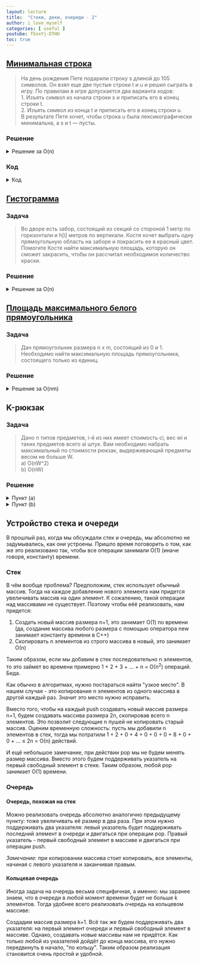 ```yaml
---
layout: lecture
title:  "Стеки, деки, очереди - 2"
author: i_love_myself
categories: [ useful ]
youtube: fSxxYj-DTHU
toc: true
---
```


## [Минимальная строка](https://codeforces.com/gym/349070/problem/B)

> На день рождения Пете подарили строку s длиной до 105 символов. Он взял еще две пустые строки t и u и решил сыграть в игру. По правилам в игре допускается два варианта ходов: <br> 1. Изъять символ из начала строки s и приписать его в конец строки t. <br> 2. Изъять символ из конца t и приписать его в конец строки u. <br> В результате Петя хочет, чтобы строка u была лексикографически минимальна, а s и t — пусты.

### Решение

<details markdown="1">
<summary> Решение за O(n) </summary>
Жадный алгоритм: каждый раз ищем лексикографически минимальный возможный символ, который мы можем написать в строку u. Этот символ может быть либо последним символом из строки t, либо любым из строки s. А далее лишь дело реализации: как поддерживать лексикографически минимальный символ в строке s? Над этим советую подумать, прежде чем смотреть в раздел c кодом.
</details>

### Код

<details markdown="1">
<summary> Код </summary>

```cpp
#include <iostream>
#include <deque>
#include <vector>
#include <string>
#include <algorithm>

using namespace std;

int cnt[26];

int main() {
    string s;
    cin >> s;
    string t;

    for (char c : s)
        cnt[c - 'a']++;

    int n = s.size();

    reverse(s.begin(), s.end());

    for (int i = 0; i < n; ++i) {
        int lexmin = 27;
        for (int i = 0; i < 26; ++i)
            if (cnt[i])
                lexmin = min(lexmin, i);

        if (!t.empty() && lexmin >= t.back() - 'a') {
            cout << t.back();
            t.pop_back();
        }
        else {
            while (s.back() - 'a' != lexmin) {
                cnt[s.back() - 'a']--;
                t.push_back(s.back());
                s.pop_back();
            }
            cnt[s.back() - 'a']--;
            s.pop_back();
            cout << (char)(lexmin + 'a');
        }
    }
}
```

</details>

## [Гистограмма](https://informatics.msk.ru/mod/statements/view.php?chapterid=111253#1)

### Задача

> Во дворе есть забор, состоящий из секций со стороной 1 метр по горизонтали и h[i] метров по вертикали. Костя хочет выбрать одну прямоугольную область на заборе и покрасить ее в красный цвет. Помогите Косте найти максимальную площадь, которую он сможет закрасить, чтобы он рассчитал необходимое количество краски.

### Решение

<details markdown="1">
<summary> Решение за O(n) </summary>
Заметим, что нижняя граница наибольшего прямоугольника - это всегда y=0. Наибольший прямоугольник должно быть невозможно расширить ни в одну из сторон. Давайте просто переберем все такие прямоугольники и выберем из них максимальный по площади.

Давайте идти слева направо по вертикальным прямоугольникам гистограммы и хранить такую "лесенку" - в стеке будут лежать пройденные столбики (индекс и высота), но только те, которые нужны, чтобы столбцы строго возрастали, и при этом лесенка заканчивалась последним рассмотренным столбцом.

Строить её нужно так: давайте рассмотрим новый столбец. Если его высота больше, чем у последнего в стеке (предыдущего столбца), то просто кладём его в стек, и на этом всё. Если его высота меньше или равна, чем у последнего, то нужно вынимать столбцы с конца стека, пока высота нового столбца не будет наконец больше, чем у последнего в стеке. В конце нужно просто вынуть все столбцы из стека (для этого удобно просто в конец положить фиктивный столбец высоты ноль).

При вынимании столбца из стека нужно посчитать площадь максимального прямоугольника, который включает этот столбец. Высоту мы уже знаем, надо определить его площадь. Заметим, что его левая координата - это индекс столбца, который лежит перед этим столбцом в стеке (это самый правый столбец, который левее удаляемого и при этом ниже по высоте) плюс один. А правая координата - это та, которую мы сейчас рассматриваем (раз нам нужно удалить этот столбец).

Как это работает? Наибольший прямоугольник упирается верхом хотя бы в один столбец, а значит когда мы его будем удалять, мы учтем этот прямоугольник.

Так можно за O(N) найти площадь максимального прямоугольника в такой гистограмме

</details>

## [Площадь максимального белого прямоугольника](https://acmp.ru/index.asp?main=task&id_task=116)

### Задача

> Дан прямоугольник размера n x m, состоящий из 0 и 1. Необходимо найти максимальную площадь прямоугольника, состоящего только из единиц.

### Решение

<details markdown="1">
<summary> Решение за O(nm) </summary>
После осознания задачи о гистограмме решение задачи должно быть очевидным. Для каждой строки вычислим h[i,j] - количество подряд идущих единиц вверх от клетки i,j. Это можно вычислить за O(nm) проходом сверху вниз по массиву. А далее для каждой строки независимо решать задачу о гистограмме. Такое решение работает за O(nm).
</details>

## K-рюкзак

### Задача

> Дано n типов предметов, i-й из них имеет стоимость ci, вес wi и таких предметов всего ai штук. Вам необходимо набрать максимальный по стоимости рюкзак, выдерживающий предметы весом не больше W. <br>
а) O(nW^2) <br>
b) O(nW)

### Решение

<details markdown="1">
<summary> Пункт (a) </summary>
Здесь мы можем написать абсолютно стандартный рюкзак, а именно: пусть dp[i][j] - это максимальный по стоимости рюкзак, в котором мы использовали предметы первых i типов и при этом набрали вес j. Переходы тоже будут очень простые: мы можем либо не брать i-й предмет (в dp[i-1][j]), либо взять 1 раз предмет i (в dp[i-1][j - w[i]]), либо 2 раза предмет i (в dp[i-1][j - 2w[i]]) и так далее до a[i] раз взять предмет i (в dp[i][j - a[i]*w[i]]). То есть
dp[i][j] = max(dp[i-1][j-k*w[i]] + c[i] * k), где k=0..a[i]

Не сложно заметить, что если w[i] = 1, а a[i] - очень большое, то мы сделаем переходы из каждой клетки i-й строки в каждую клетку (i-1)-й строки, то есть такую динамику мы посчитаем за O(nW^2).
</details>

<details markdown="1">
<summary> Пункт (b) </summary>

А теперь время оптимизаций. Нам потребуется пара идей:

<details markdown="1">
<summary> Идея 1 </summary>
Идея 1: заметим, что для фиксированного w[i] и j мы будем смотреть только на часть клеток k, имеющих остаток от деления k % w[i] = j % w[i]. То есть задача для всех остатков от деления на w[i] независима! Тогда выпишем по-отдельности клетки

0, w[i], 2w[i], ...

1, w[i] + 1, 2w[i] + 1, ...

...

w[i] - 1, 2w[i] - 1, 3w[i] - 1, ...

И решим задачу для них отдельно. Собственно, какую задачу осталось решить то?

</details>

<details markdown="1">

<summary> Идея 2 </summary>

В каждом отдельном массиве нам нужно найти максимум среди a[i] предыдущих динамик с некоторой добавкой (вида k*c[i]). То есть мы решаем задачу максимума в окне размера a[i] с небольшим изменением: при движении окна значения в окне меняются нехитрым образом. Исследуем то, как оно меняется:

Пусть мы считаем значения динамики для первого из w[i] независимых подзадач и оно лежат в массиве t. Тогда переходы для j-го элемента имеют вид: <p align="center"> t[j], t[j-1] + c[i], ..., t[j-a[i]] + a[i] * c[i] </p>

Переходы для (j+1)-го элемента будут очень похожи: <p align="center">t[j+1], t[j] + c[i], ..., t[j-a[i] + 1] + a[i] * c[i] </p>

То есть разница для каждого перехода составляет ровно c[i]. Это очень важный факт! Он означает, что отсортированный порядок массива t с нашими добавлениями не меняется при переходе от j к j+1! А это в свою очередь означает, что мы можем писать обычный алгоритм для поиска максимума в окне, ведь нам важно было поддерживать убывающую последовательность элементов, и от j к j+1 основная ее часть не будет меняться (кроме некоторого суффикса и иногда первого элемента, как и в обычном алгоритме).

</details>

</details>

## Устройство стека и очереди

В прошлый раз, когда мы обсуждали стек и очередь, мы абсолютно не задумывались, как они устроены. Пришло время поговорить о том, как же это реализовано так, чтобы все операции занимали О(1) (иначе говоря, константу) времени.

### Стек

В чём вообще проблема? Предположим, стек использует обычный массив. Тогда на каждое добавление нового элемента нам придется увеличивать массив на один элемент. К сожалению, такой операции над массивами не существует. Поэтому чтобы еёё реализовать, нам придется:

1. Создать новый массив размера n+1, это занимает О(1) по времени (да, создание массива любого размера с помощью оператора new занимает константу времени в C++)
1. Скопировать n элементов из строго массива в новый, это занимает О(n)

Таким образом, если мы добавим в стек последовательно n элементов, то это займет во времени примерно 1 + 2 + 3 + ... + n = О(n<sup>2</sup>) операций. Беда.

Как обычно в алгоритмах, нужно постараться найти "узкое место". В нашем случае - это копирование n элементов из одного массива в другой каждый раз. Значит это место нужно исправить.

Вместо того, чтобы на каждый push создавать новый массив размера n+1, будем создавать массива размера 2n, скопировав всего n элементов. Это позволит следующие n пушей не копировать старый массив. Оценим временную сложность: пусть мы добавили n элементов в стек, тогда мы потратили 1 + 2 + 0 + 4 + 0 + 0 + 0 + 8 + 0 + 0 + ... ≤ 2n = О(n) действий.

И ещё небольшое замечание, при действии pop мы не будем менять размер массива. Вместо этого будем поддерживать указатель на первый свободный элемент в стеке. Таким образом, любой pop занимает О(1) времени.

### Очередь

#### Очередь, похожая на стек

Можно реализовать очередь абсолютно аналогично предыдущему пункту: тоже увеличивать её размер в два раза. При этом нужно поддерживать два указателя: левый указатель будет поддерживать последний элемент в очереди и двигаться при операции pop. Правый указатель - первый свободный элемент в массиве и двигаться при операции push.

_Замечание_: при копировании массива стоит копировать, все элементы, начиная с левого указателя и заканчивая правым.

#### Кольцевая очередь

Иногда задача на очередь весьма специфичная, а именно: мы заранее знаем, что в очереди в любой момент времени будет не больше k элементов. Тогда удобнее всего реализовать очередь на кольцевом массиве:

Создадим массив размера k+1. Всё так же будем поддерживать два указателя: на первый элемент очереди и первый свободный элемент в массиве. Однако, создавать новые массивы нам не придётся. Как только любой из указателей дойдёт до конца массива, его нужно передвинуть в начало, "по кольцу". Таким образом реализация становится очень простой и удобной.

